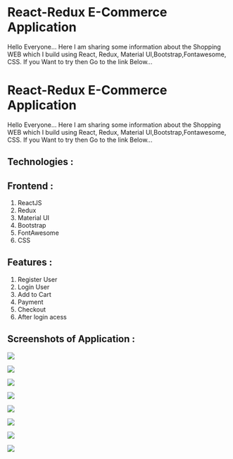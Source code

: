 
# React-Redux E-Commerce Application

Hello Everyone...
Here I am sharing some information about the Shopping WEB  which I build
using React, Redux, Material UI,Bootstrap,Fontawesome, CSS.
If you Want to try then Go to the link Below...


# React-Redux E-Commerce Application

Hello Everyone...
Here I am sharing some information about the Shopping WEB  which I build
using React, Redux, Material UI,Bootstrap,Fontawesome, CSS.
If you Want to try then Go to the link Below...


## Technologies :


## Frontend :

1. ReactJS
2. Redux
3. Material UI
4. Bootstrap
5. FontAwesome
6. CSS
## Features :

1. Register User
2. Login User
3. Add to Cart
4. Payment
5. Checkout
6.  After login acess
## Screenshots of Application :



![](https://i.ibb.co/j4kNjJZ/1.png)

![](https://i.ibb.co/kVZzV2z/2.png)

![](https://i.ibb.co/LNJ4rpx/3.png)

![](https://i.ibb.co/G73D15t/4.png)

![](https://i.ibb.co/dJsMLjG/5.png)

![](https://i.ibb.co/jf00115/6.png)

![](https://i.ibb.co/pdFdLK0/7.png)

![](https://i.ibb.co/8zdpYvM/8.png)
